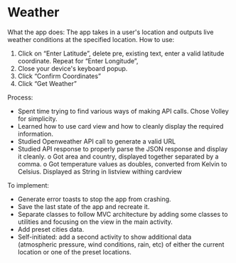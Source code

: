 # Weather

What the app does:
The app takes in a user's location and outputs live weather conditions at the specified location.
How to use:
1.	Click on “Enter Latitude”, delete pre, existing text, enter a valid latitude coordinate. Repeat for “Enter Longitude”,
2.	Close your device's keyboard popup.
3.	Click “Confirm Coordinates”
4.	Click “Get Weather”

Process:
-	Spent time trying to find various ways of making API calls. Chose Volley for simplicity.
-	Learned how to use card view and how to cleanly display the required information.
-	Studied Openweather API call to generate a valid URL 
-	Studied API response to properly parse the JSON response and display it cleanly. 
o	Got area and country, displayed together separated by a comma.
o	Got temperature values as doubles, converted from Kelvin to Celsius. Displayed as String in listview withing cardview

To implement:
-	Generate error toasts to stop the app from crashing. 
-	Save the last state of the app and recreate it.
-	Separate classes to follow MVC architecture by adding some classes to utilities and focusing on the view in the main activity. 
-	Add preset cities data.
-	Self-initiated: add a second activity to show additional data (atmospheric pressure, wind conditions, rain, etc) of either the current location or one of the preset locations.
